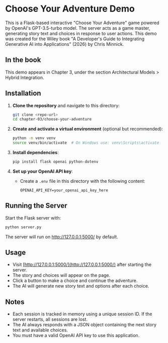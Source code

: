 # Choose Your Adventure Demo

This is a Flask-based interactive "Choose Your Adventure" game powered by OpenAI's GPT-3.5-turbo model. The server acts as a game master, generating story text and choices in response to user actions. This demo was created for the Wiley book "A Developer's Guide to Integrating Generative AI into Applications" (2026) by Chris Minnick.

## In the book

This demo appears in Chapter 3, under the section Architectural Models > Hybrid Integration.

## Installation

1. **Clone the repository** and navigate to this directory:

   ```sh
   git clone <repo-url>
   cd chapter-03/choose-your-adventure
   ```

2. **Create and activate a virtual environment** (optional but recommended):

   ```sh
   python -m venv venv
   source venv/bin/activate  # On Windows use: venv\Scripts\activate
   ```

3. **Install dependencies**:

   ```sh
   pip install flask openai python-dotenv
   ```

4. **Set up your OpenAI API key**:
   - Create a `.env` file in this directory with the following content:
     ```
     OPENAI_API_KEY=your_openai_api_key_here
     ```

## Running the Server

Start the Flask server with:

```sh
python server.py
```

The server will run on http://127.0.0.1:5000/ by default.

## Usage

- Visit [http://127.0.0.1:5000/](http://127.0.0.1:5000/) after starting the server.
- The story and choices will appear on the page.
- Click a button to make a choice and continue the adventure.
- The AI will generate new story text and options after each choice.

## Notes

- Each session is tracked in memory using a unique session ID. If the server restarts, all sessions are lost.
- The AI always responds with a JSON object containing the next story text and available choices.
- You must have a valid OpenAI API key to use this application.

